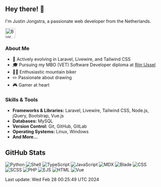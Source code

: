 ## Hey there! 👋

I'm Justin Jongstra, a passionate web developer from the Netherlands.

<a href='https://ko-fi.com/justinjongstra' target='_blank'><img height='32' style='border:0px;height:32px;' src='https://cdn.ko-fi.com/cdn/kofi2.png?v=3' border='0' alt='Buy Me a Coffee at ko-fi.com' /></a> 
<br>

### About Me
- 🌱 Actively evolving in Laravel, Livewire, and Tailwind CSS
- 🎓 Pursuing my MBO (VET) Software Developer diploma at [Rijn IJssel](https://www.rijnijssel.nl/)
- 🚵‍♂️ Enthusiastic mountain biker
- ✏️ Passionate about drawing
- 🎮 Gamer at heart

### Skills & Tools
- **Frameworks & Libraries:** Laravel, Livewire, Tailwind CSS, Node.js, jQuery, Bootstrap, Vue.js
- **Databases:** MySQL
- **Version Control:** Git, GitHub, GitLab
- **Operating Systems:** Linux, Windows
- **And More...**

## GitHub Stats
![Python](https://img.shields.io/badge/Python-.20%25-blue)
![Shell](https://img.shields.io/badge/Shell-.39%25-blue)
![TypeScript](https://img.shields.io/badge/TypeScript-.02%25-blue)
![JavaScript](https://img.shields.io/badge/JavaScript-12.92%25-blue)
![MDX](https://img.shields.io/badge/MDX-1.96%25-blue)
![Blade](https://img.shields.io/badge/Blade-22.81%25-blue)
![CSS](https://img.shields.io/badge/CSS-2.50%25-blue)
![SCSS](https://img.shields.io/badge/SCSS-2.34%25-blue)
![PHP](https://img.shields.io/badge/PHP-54.84%25-blue)
![EJS](https://img.shields.io/badge/EJS-.87%25-blue)
![HTML](https://img.shields.io/badge/HTML-.22%25-blue)
![Vue](https://img.shields.io/badge/Vue-.88%25-blue)

Last update: Wed Feb 28 00:25:49 UTC 2024

